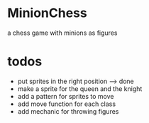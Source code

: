 # MinionChess

a chess game with minions as figures


# todos
* put sprites in the right position --> done
* make a sprite for the queen and the knight
* add a pattern for sprites to move
* add move function for each class
* add mechanic for throwing figures